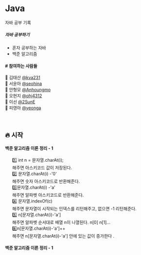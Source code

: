 # Java
자바 공부 기록

<h5>자바 공부하기</h5>
<ul>
   <li>혼자 공부하는 자바</li>
   <li>백준 알고리즘</li>
</ul>


<h4> # 참여하는 사람들 </h4>

:man: 김태산 <a href="https://github.com/kva231"> @kva231</a> <br>
:woman: 서윤아 <a href="https://github.com/seohina"> @seohina</a> <br>
:boy: 안형모 <a href="https://github.com/Anhoungmo"> @Anhoungmo</a> <br>
:baby: 오현지 <a href="https://github.com/ohj4312"> @ohj4312</a> <br>
:princess: 이선 <a href="https://github.com/2SunE"> @2SunE</a> <br>
:girl: 피영아 <a href="https://github.com/yeonga"> @yeonga</a> <br><br><br>

## 🔥 시작

<h4>백준 알고리즘 이론 정리 - 1</h4>
<ul style="list-style:none;">
	1️⃣ int n = 문자열.charAt(i); <br>
	해주면 아스키코드 값이 저장된다. <br>
	2️⃣ 문자열.charAt(i) -'0' <br>
	해주면 숫자 아스키코드로 반환해준다. <br>
	3️⃣문자열.charAt(i) -'a' <br>
	해주면 알파벳 아스키코드로 반환해준다. <br>
	4️⃣ 문자열.indexOf(c) <br>
	해주면 문자열이 시작되는 인덱스를 리턴해주고, 없으면 -1 리턴해준다. <br>
	5️⃣ n[문자열.charAt(i)-'a'] <br>
	해주면 알파벳 순서대로 배열 n이 나열된다. n[0] n[1]...  <br>
	6️⃣n[문자열.charAt(i)-'a']++ <br>
	해주면 n[문자열.charAt(i)-'a'] 안에 있는 값이 증가한다 . <br>
</ul>

<h4>백준 알고리즘 이론 정리 - 1</h4>